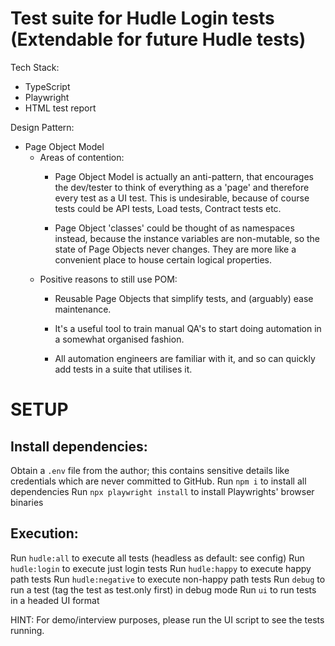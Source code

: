 # Test suite for Hudle Login tests (Extendable for future Hudle tests)
Tech Stack:
 - TypeScript
 - Playwright
 - HTML test report

Design Pattern:
 - Page Object Model
    - Areas of contention:
        * Page Object Model is actually an anti-pattern, that encourages the dev/tester to think of everything as a 'page' and therefore every test as a UI test. This is undesirable, because of course tests could be API tests, Load tests, Contract tests etc.
        
        * Page Object 'classes' could be thought of as namespaces instead, because the instance variables are non-mutable, so the state of Page Objects never changes. They are more like a convenient place to house certain logical properties.
    - Positive reasons to still use POM:
        * Reusable Page Objects that simplify tests, and (arguably) ease maintenance.
        
        * It's a useful tool to train manual QA's to start doing automation in a somewhat organised fashion.
        
        * All automation engineers are familiar with it, and so can quickly add tests in a suite that utilises it.

# SETUP

## Install dependencies:
Obtain a `.env` file from the author; this contains sensitive details like credentials which are never committed to GitHub.
Run `npm i` to install all dependencies
Run `npx playwright install` to install Playwrights' browser binaries


## Execution:
Run `hudle:all` to execute all tests (headless as default: see config)
Run `hudle:login` to execute just login tests
Run `hudle:happy` to execute happy path tests
Run `hudle:negative` to execute non-happy path tests
Run `debug` to run a test (tag the test as test.only first) in debug mode
Run `ui` to run tests in a headed UI format

HINT: For demo/interview purposes, please run the UI script to see the tests running.